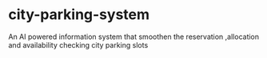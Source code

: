 # city-parking-system
An AI powered  information system that smoothen the reservation ,allocation and availability checking city parking slots
